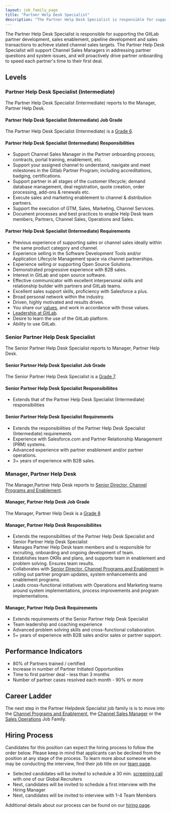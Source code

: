 ```yaml
---
layout: job_family_page
title: "Partner Help Desk Specialist"
description: "The Partner Help Desk Specialist is responsible for supporting the GitLab partner development, sales enablement, pipeline development and sales transactions. "
---
```


The Partner Help Desk Specialist is responsible for supporting the GitLab partner development, sales enablement, pipeline development and sales transactions to achieve stated channel sales targets.  The Partner Help Desk Specialist will support Channel Sales Managers in addressing partner questions and system issues, and will proactively drive partner onboarding to speed each partner's time to their first deal.

## Levels

### Partner Help Desk Specialist (Intermediate)

The Partner Help Desk Specialist (Intermediate) reports to the Manager, Partner Help Desk.

#### Partner Help Desk Specialist (Intermediate) Job Grade

The Partner Help Desk Specialist (Intermediate) is a [Grade 6](https://about.gitlab.com/handbook/total-rewards/compensation/compensation-calculator/#gitlab-job-grades).

#### Partner Help Desk Specialist (Intermediate) Responsibilities

- Support Channel Sales Manager in the Partner onboarding process; contracts, portal training, enablement, etc.
- Support your assigned channel to understand, navigate and meet milestones in the Gitlab Partner Program; including accreditations, badging, certifications.
- Support partner in all stages of the customer lifecycle; demand database management, deal registration, quote creation, order processing, add-ons & renewals etc.
- Execute sales and marketing enablement to channel & distribution partners.
- Support the execution of GTM, Sales, Marketing, Channel Services.
- Document processes and best practices to enable Help Desk team members, Partners, Channel Sales, Operations and Sales.

#### Partner Help Desk Specialist (Intermediate) Requirements

- Previous experience of supporting sales or channel sales ideally within the same product category and channel.
- Experience selling in the Software Development Tools and/or Application Lifecycle Management space via channel partnerships.
- Experience selling or supporting Open Source Solutions.
- Demonstrated progressive experience with B2B sales.
- Interest in GitLab and open source software.
- Effective communicator with excellent interpersonal skills and relationship builder with partners and GitLab teams.
- Excellent sales support skills, proficiency with Salesforce a plus.
- Broad personal network within the industry.
- Driven, highly motivated and results driven.
- You share our [values](https://about.gitlab.com/handbook/values/), and work in accordance with those values.
- [Leadership at GitLab](https://about.gitlab.com/handbook/leadership/).
- Desire to learn the use of the GitLab platform.
- Ability to use GitLab.


### Senior Partner Help Desk Specialist

The Senior Partner Help Desk Specialist reports to Manager, Partner Help Desk.

#### Senior Partner Help Desk Specialist Job Grade

The Senior Partner Help Desk Specialist is a [Grade 7](https://about.gitlab.com/handbook/total-rewards/compensation/compensation-calculator/#gitlab-job-grades).

#### Senior Partner Help Desk Specialist Responsibiliites

- Extends that of the Partner Help Desk Specialist (Intermediate) responsibilities

#### Senior Partner Help Desk Specialist Requirements

- Extends the responsibilities of the Partner Help Desk Specialist (Intermediate) requirements
- Experience with Salesforce.com and Partner Relationship Management (PRM) systems.
- Advanced experience with partner enablement and/or partner operations.
- 3+ years of experience with B2B sales.


### Manager, Partner Help Desk

The Manager,Partner Help Desk reports to [Senior Director, Channel Programs and Enablement](/job-families/sales/director-channel-programs-and-enablement/).

#### Manager, Partner Help Desk  Job Grade

The Manager, Partner Help Desk is a [Grade 8](https://about.gitlab.com/handbook/total-rewards/compensation/compensation-calculator/#gitlab-job-grades)

#### Manager, Partner Help Desk Responsibiliites

- Extends the responsibilities of the Partner Help Desk Specialist and Senior Partner Help Desk Specialist
- Manages  Partner Help Desk team members and is responsible for recruiting, onboarding and ongoing development of team.
- Establishes team OKRs and plans, and supports team in enablement and problem solving.  Ensures team results.
- Collaborates with [Senior Director, Channel Programs and Enablement](/job-families/sales/director-channel-programs-and-enablement/) in rolling out partner program updates, system enhancements and enablement programs.
- Leads cross-functional initiatives with Operations and Marketing teams around system implementations, process improvements and program implementations.

#### Manager, Partner Help Desk Requirements

- Extends requirements of the Senior Partner Help Desk Specialist
- Team leadership and coaching experience
- Advanced problem solving skills and cross-functional collaboration.
- 5+ years of experience with B2B sales and/or sales or partner support.

## Performance Indicators

- 80% of Partners trained / certified
- Increase in number of Partner Initiated Opportunities
- Time to first partner deal - less than 3 months
- Number of partner cases resolved each month - 90% or more

## Career Ladder

The next step in the Partner Helpdesk Specialist job family is is to move into the [Channel Programs and Enablement](https://about.gitlab.com/job-families/sales/director-channel-programs-and-enablement/), the [Channel Sales Manager](https://about.gitlab.com/job-families/sales/channel-sales-manager/) or the [Sales Operations](https://about.gitlab.com/job-families/sales/sales-operations/) Job Family.

## Hiring Process

Candidates for this position can expect the hiring process to follow the order below. Please keep in mind that applicants can be declined from the position at any stage of the process. To learn more about someone who may be conducting the interview, find their job title on our [team page](https://about.gitlab.com/company/team/).

- Selected candidates will be invited to schedule a 30 min. [screening call](https://about.gitlab.com/handbook/hiring/interviewing/#screening-call) with one of our Global Recruiters
- Next, candidates will be invited to schedule a first interview with the Hiring Manager
- Next, candidates will be invited to interview with 1-4 Team Members

Additional details about our process can be found on our [hiring page](https://about.gitlab.com/handbook/hiring/).
